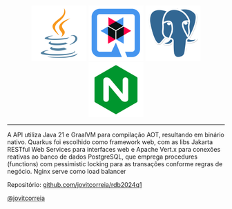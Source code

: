 <p align="center">
  <img src="misc/java.png" alt="java" width="128" height="128">
  <img src="misc/quarkus.png" alt="quarkus" width="128" height="128">
  <img src="misc/postgresql.png" alt="postgresql" width="128" height="128">
  <img src="misc/nginx.png" alt="nginx" width="128" height="128">
</p>

---

A API utiliza Java 21 e GraalVM para compilação AOT, resultando em binário nativo. Quarkus foi escolhido como framework web, com as libs Jakarta RESTful Web Services para interfaces web e Apache Vert.x para conexões reativas ao banco de dados PostgreSQL, que emprega procedures (functions) com pessimistic locking para as transações conforme regras de negócio. Nginx serve como load balancer

Repositório: [github.com/jovitcorreia/rdb2024q1](https://github.com/jovitcorreia/rdb2024q1)


[@jovitcorreia](https://twitter.com/jovitcorreia)

